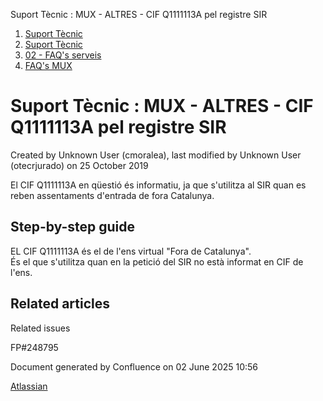 Suport Tècnic : MUX - ALTRES - CIF Q1111113A pel registre SIR  

1.  [Suport Tècnic](index.html)
2.  [Suport Tècnic](13893782.html)
3.  [02 - FAQ's serveis](26313393.html)
4.  [FAQ's MUX](28705591.html)

Suport Tècnic : MUX - ALTRES - CIF Q1111113A pel registre SIR
=============================================================

Created by Unknown User (cmoralea), last modified by Unknown User (otecrjurado) on 25 October 2019

El CIF Q1111113A en qüestió és informatiu, ja que s'utilitza al SIR quan es reben assentaments d'entrada de fora Catalunya.

Step-by-step guide
------------------

  

EL CIF Q1111113A és el de l'ens virtual "Fora de Catalunya".  
És el que s'utilitza quan en la petició del SIR no està informat en CIF de l'ens.

Related articles
----------------

  

Related issues

FP#248795 

Document generated by Confluence on 02 June 2025 10:56

[Atlassian](http://www.atlassian.com/)